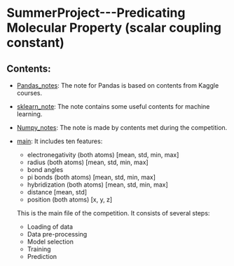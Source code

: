 # SummerProject---Predicating Molecular Property (scalar coupling constant)

Contents:
---------
- [Pandas_notes](https://github.com/FengyiLi1102/SummerProject/blob/master/Pandas_notes.ipynb): The note for Pandas is based on contents from Kaggle courses.

- [sklearn_note](https://github.com/FengyiLi1102/SummerProject/blob/master/sklearn_notes.ipynb): The note contains some useful contents for machine learning.

- [Numpy_notes](https://github.com/FengyiLi1102/SummerProject/blob/master/numpy_notes.ipynb): The note is made by contents met during the competition.

- [main](https://github.com/FengyiLi1102/SummerProject/blob/master/main.py):
  It includes ten features:
  - electronegativity (both atoms) [mean, std, min, max]
  - radius (both atoms) [mean, std, min, max]
  - bond angles
  - pi bonds (both atoms) [mean, std, min, max]
  - hybridization (both atoms) [mean, std, min, max]
  - distance [mean, std]
  - position (both atoms) [x, y, z]
  
  This is the main file of the competition. It consists of several steps: 
  - Loading of data
  - Data pre-processing
  - Model selection
  - Training
  - Prediction
